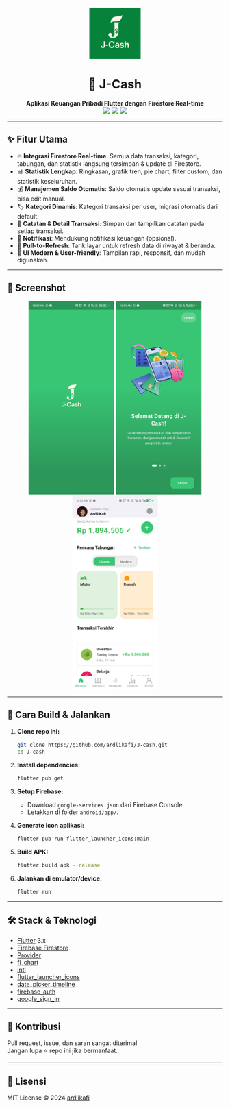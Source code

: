 <p align="center">
  <img src="assets/images/img_icon_apps.png" alt="J-Cash Logo" width="120"/>
</p>

<h1 align="center">💸 J-Cash</h1>
<p align="center">
  <b>Aplikasi Keuangan Pribadi Flutter dengan Firestore Real-time</b><br>
  <img src="https://img.shields.io/badge/Flutter-3.x-blue?logo=flutter" />
  <img src="https://img.shields.io/badge/Firebase-Firestore-yellow?logo=firebase" />
  <img src="https://img.shields.io/badge/Platform-Android-green?logo=android" />
</p>

---

## ✨ Fitur Utama

- 🔥 **Integrasi Firestore Real-time**: Semua data transaksi, kategori, tabungan, dan statistik langsung tersimpan & update di Firestore.
- 📊 **Statistik Lengkap**: Ringkasan, grafik tren, pie chart, filter custom, dan statistik keseluruhan.
- 💰 **Manajemen Saldo Otomatis**: Saldo otomatis update sesuai transaksi, bisa edit manual.
- 🏷️ **Kategori Dinamis**: Kategori transaksi per user, migrasi otomatis dari default.
- 📝 **Catatan & Detail Transaksi**: Simpan dan tampilkan catatan pada setiap transaksi.
- 🔔 **Notifikasi**: Mendukung notifikasi keuangan (opsional).
- 🔄 **Pull-to-Refresh**: Tarik layar untuk refresh data di riwayat & beranda.
- 🎨 **UI Modern & User-friendly**: Tampilan rapi, responsif, dan mudah digunakan.

---

## 📱 Screenshot

<p align="center">
  <img src="assets/images/screenshot1.jpg" width="200"/>
  <img src="assets/images/screenshot2.jpg" width="200"/>
  <img src="assets/images/screenshot3.jpg" width="200"/>
</p>

---

## 🚀 Cara Build & Jalankan

1. **Clone repo ini:**
   ```bash
   git clone https://github.com/ardlikafi/J-cash.git
   cd J-cash
   ```

2. **Install dependencies:**
   ```bash
   flutter pub get
   ```

3. **Setup Firebase:**
   - Download `google-services.json` dari Firebase Console.
   - Letakkan di folder `android/app/`.

4. **Generate icon aplikasi:**
   ```bash
   flutter pub run flutter_launcher_icons:main
   ```

5. **Build APK:**
   ```bash
   flutter build apk --release
   ```

6. **Jalankan di emulator/device:**
   ```bash
   flutter run
   ```

---

## 🛠️ Stack & Teknologi

- [Flutter](https://flutter.dev/) 3.x
- [Firebase Firestore](https://firebase.google.com/docs/firestore)
- [Provider](https://pub.dev/packages/provider)
- [fl_chart](https://pub.dev/packages/fl_chart)
- [intl](https://pub.dev/packages/intl)
- [flutter_launcher_icons](https://pub.dev/packages/flutter_launcher_icons)
- [date_picker_timeline](https://pub.dev/packages/date_picker_timeline)
- [firebase_auth](https://pub.dev/packages/firebase_auth)
- [google_sign_in](https://pub.dev/packages/google_sign_in)

---

## 🙌 Kontribusi

Pull request, issue, dan saran sangat diterima!  
Jangan lupa ⭐️ repo ini jika bermanfaat.

---

## 📄 Lisensi

MIT License © 2024 [ardlikafi](https://github.com/ardlikafi)
